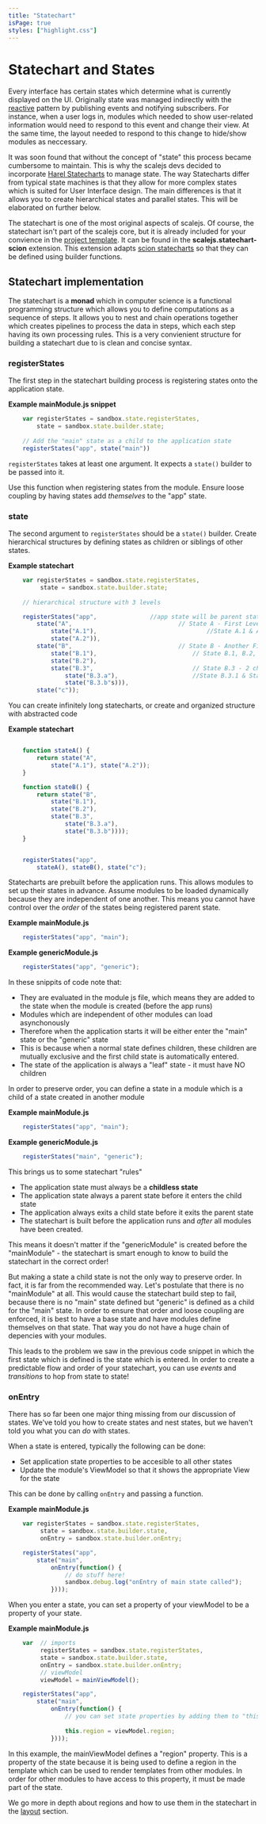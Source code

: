 ```yaml
---
title: "Statechart"
isPage: true
styles: ["highlight.css"]
---
```


# Statechart and States

Every interface has certain states which determine what is currently displayed on the UI. 
Originally state was managed indirectly with the [reactive](./reactive.html) pattern by publishing events and
notifying subscribers. For instance, when a user logs in, modules which needed to show
user-related information would need to respond to this event and change their view. At the same time,
the layout needed to respond to this change to hide/show modules as neccessary. 

It was soon found that without the concept of "state" this process became cumbersome to maintain.
This is why the scalejs devs decided to incorporate [Harel Statecharts](http://www.w3.org/TR/scxml/)
to manage state. The way Statecharts differ from typical state machines is that they allow
for more complex states which is suited for User Interface design. The main differences is that
it allows you to create hierarchical states and parallel states. This will be elaborated on further below.

The statechart is one of the most original aspects of scalejs. Of course, the statechart isn't
part of the scalejs core, but it is already included for your convience in the [project template](./project.html).
It can be found in the __scalejs.statechart-scion__ extension. This extension adapts [scion statecharts](https://github.com/jbeard4/SCION)
so that they can be defined using builder functions.

## Statechart implementation

The statechart is a __monad__ which in computer science is a functional programming structure which allows you to
define computations as a sequence of steps. It allows you to nest and chain operations together which creates
pipelines to process the data in steps, which each step having its own processing rules. This is a very convienient 
structure for building a statechart due to is clean and concise syntax.

### registerStates

The first step in the statechart building process is registering states onto the application state. 

__Example mainModule.js snippet__
```javascript
    var registerStates = sandbox.state.registerStates,
		state = sandbox.state.builder.state;
	
	// Add the "main" state as a child to the application state
	registerStates("app", state("main"))
```

`registerStates` takes at least one argument. It expects a `state()` builder to be passed into it.

Use this function when registering states from the module. Ensure loose coupling by having states add *themselves* to the "app" state.

### state

The second argument to `registerStates` should be a `state()` builder. Create hierarchical
structures by defining states as children or siblings of other states.

 __Example statechart__
```javascript
    var registerStates = sandbox.state.registerStates,
		 state = sandbox.state.builder.state;
	
	// hierarchical structure with 3 levels

	registerStates("app",				//app state will be parent state
		state("A",								// State A - First Level State with 2 children
			state("A.1"),								//State A.1 & A.2 - Second level sibling states
			state("A.2")),
		state("B",								// State B - Another First Level State with 3 children and 1 grandchild
			state("B.1"),							// State B.1, B.2, & B.3 - Second level sibling states
			state("B.2"),
			state("B.3",							// State B.3 - 2 children states
				state("B.3.a"),						//State B.3.1 & State B.3.b - Third level sibling states
				state("B.3.b"s))),
		state("c"));
```

You can create infinitely long statecharts, or create and organized structure with abstracted code

 __Example statechart__
```javascript

	function stateA() {
		return state("A",								
			state("A.1"), state("A.2"));
	}

	function stateB() {
		return state("B",								
			state("B.1"),							
			state("B.2"),
			state("B.3",							
				state("B.3.a"),						
				state("B.3.b"))));
	}


	registerStates("app",			
		stateA(), stateB(), state("c");
```

Statecharts are prebuilt before the application runs. This allows modules to set up their states
in advance. Assume modules to be loaded dynamically because they are independent of one another.
This means you cannot have control over the _order_ of the states being registered parent state.


 __Example mainModule.js__
```javascript
	registerStates("app", "main");
```
__Example genericModule.js__

```javascript
	registerStates("app", "generic");
```

In these snippits of code note that:

* They are evaluated in the module js file, which means they are added to the state when the module is created (before the app runs)
* Modules which are independent of other modules can load asynchonously 
* Therefore when the application starts it will be either enter the "main" state or the "generic" state
* This is because when a normal state defines children, these children are mutually exclusive and the first child state is automatically entered.
* The state of the application is always a "leaf" state - it must have NO children

In order to preserve order, you can define a state in a module which is a child of a state created in another module

 __Example mainModule.js__
```javascript
	registerStates("app", "main");
```
__Example genericModule.js__

```javascript
	registerStates("main", "generic");
```

This brings us to some statechart "rules"

* The application state must always be a __childless state__
* The application state always a parent state before it enters the child state
* The application always exits a child state before it exits the parent state
* The statechart is built before the application runs and _after_ all modules have been created.

This means it doesn't matter if the "genericModule" is created before the "mainModule" - the statechart is smart enough to know to build the statechart in the correct order!

But making a state a child state is not the only way to preserve order. In fact, it is far from the recommended way.
Let's postulate that there is no "mainModule" at all. This would cause the statechart build step to fail, because there is no "main" state defined but
"generic" is defined as a child for the "main" state. In order to ensure that order and loose coupling are enforced, it is best to have
a base state and have modules define themselves on that state. That way you do not have a huge chain of depencies with your modules.

This leads to the problem we saw in the previous code snippet in which the first state which is defined is the state which is entered.
In order to create a predictable flow and order of your statechart, you can use _events_ and _transitions_ to hop from state to state!

### onEntry

There has so far been one major thing missing from our discussion of states. We've told you
how to create states and nest states, but we haven't told you what you can *do* with states.

When a state is entered, typically the following can be done:

* Set application state properties to be accesible to all other states
* Update the module's ViewModel so that it shows the appropriate View for the state

This can be done by calling `onEntry` and passing a function.

__Example mainModule.js__
```javascript
	var registerStates = sandbox.state.registerStates,
		 state = sandbox.state.builder.state,
		 onEntry = sandbox.state.builder.onEntry;

	registerStates("app",
		state("main",
			onEntry(function() {
				// do stuff here!
				sandbox.debug.log("onEntry of main state called");
			})));
```

When you enter a state, you can set a property of your viewModel to be a property of your state.

__Example mainModule.js__
```javascript
	var  // imports
		 registerStates = sandbox.state.registerStates,
		 state = sandbox.state.builder.state,
		 onEntry = sandbox.state.builder.onEntry;
		 // viewModel
		 viewModel = mainViewModel();

	registerStates("app",
		state("main",
			onEntry(function() {
				// you can set state properties by adding them to "this"
				
				this.region = viewModel.region;
			})));
```

In this example, the mainViewModel defines a "region" property. This is a property of the state
because it is being used to define a region in the template which can be used to render templates
from other modules. In order for other modules to have access to this property, it must be made
part of the state. 

We go more in depth about regions and how to use them in the statechart in the [layout](.layout.html) section.


